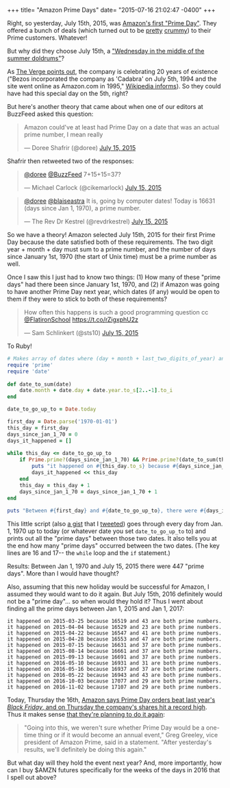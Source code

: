 +++
title= "Amazon Prime Days"
date= "2015-07-16 21:02:47 -0400"
+++

Right, so yesterday, July 15th, 2015, was [Amazon's first "Prime Day"](http://www.theverge.com/2015/7/15/8968881/amazon-prime-day-best-deals). They offered a bunch of deals (which turned out to be [pretty](http://money.cnn.com/2015/07/15/news/amazon-walmart-prime-day-customers/) [crummy](http://www.wired.com/2015/07/shoppers-frustrated-prime-day/)) to their Prime customers. Whatever! 

But why did they choose July 15th, a ["Wednesday in the middle of the summer doldrums"](http://www.cnet.com/news/amazon-takes-a-victory-lap-for-prime-day/)? 

As [The Verge points out](http://www.theverge.com/2015/7/15/8968881/amazon-prime-day-best-deals), the company is celebrating 20 years of existence ("Bezos incorporated the company as 'Cadabra' on July 5th, 1994 and the site went online as Amazon.com in 1995," [Wikipedia informs](https://en.wikipedia.org/wiki/Amazon.com#History)). So they could have had this special day on the 5th, right? 

But here's another theory that came about when one of our editors at BuzzFeed asked this question: 

<!-- more -->

<blockquote class="twitter-tweet" lang="en"><p lang="en" dir="ltr">Amazon could&#39;ve at least had Prime Day on a date that was an actual prime number, I mean really</p>&mdash; Doree Shafrir (@doree) <a href="https://twitter.com/doree/status/621332582903361536">July 15, 2015</a></blockquote>
<script async src="//platform.twitter.com/widgets.js" charset="utf-8"></script>

Shafrir then retweeted two of the responses:

<blockquote class="twitter-tweet" lang="en"><p lang="und" dir="ltr"><a href="https://twitter.com/doree">@doree</a> <a href="https://twitter.com/BuzzFeed">@BuzzFeed</a> 7+15+15=37?</p>&mdash; Michael Carlock (@cikemarlock) <a href="https://twitter.com/cikemarlock/status/621335213961027584">July 15, 2015</a></blockquote>
<script async src="//platform.twitter.com/widgets.js" charset="utf-8"></script>

<blockquote class="twitter-tweet" lang="en"><p lang="en" dir="ltr"><a href="https://twitter.com/doree">@doree</a> <a href="https://twitter.com/blaiseastra">@blaiseastra</a> It is, going by computer dates! Today is 16631 (days since Jan 1, 1970), a prime number.</p>&mdash; The Rev Dr Kestrel (@revdrkestrel) <a href="https://twitter.com/revdrkestrel/status/621336885684760576">July 15, 2015</a></blockquote>
<script async src="//platform.twitter.com/widgets.js" charset="utf-8"></script>

So we have a theory! Amazon selected July 15th, 2015 for their first Prime Day because the date satisfied both of these requirements. The two digit year + month + day must sum to a prime number, and the number of days since January 1st, 1970 (the start of Unix time) must be a prime number as well. 

Once I saw this I just had to know two things: (1) How many of these "prime days" had there been since January 1st, 1970, and (2) if Amazon was going to have another Prime Day next year, which dates (if any) would be open to them if they were to stick to both of these requirements? 

<blockquote class="twitter-tweet" lang="en"><p lang="en" dir="ltr">How often this happens is such a good programming question cc <a href="https://twitter.com/FlatironSchool">@FlatironSchool</a> <a href="https://t.co/rZigxphU2z">https://t.co/rZigxphU2z</a></p>&mdash; Sam Schlinkert (@sts10) <a href="https://twitter.com/sts10/status/621341756404178944">July 15, 2015</a></blockquote>
<script async src="//platform.twitter.com/widgets.js" charset="utf-8"></script>

To Ruby! 

```ruby
# Makes array of dates where (day + month + last_two_digits_of_year) and number of days since Jan 1, 1970 have both been prime since Jan 1, 1970
require 'prime'
require 'date'
 
def date_to_sum(date)
    date.month + date.day + date.year.to_s[2..-1].to_i
end

date_to_go_up_to = Date.today

first_day = Date.parse('1970-01-01')
this_day = first_day
days_since_jan_1_70 = 0
days_it_happened = []
 
while this_day <= date_to_go_up_to
    if Prime.prime?(days_since_jan_1_70) && Prime.prime?(date_to_sum(this_day))
        puts "it happened on #{this_day.to_s} because #{days_since_jan_1_70} and #{date_to_sum(this_day)} are both prime numbers."
        days_it_happened << this_day 
    end
    this_day = this_day + 1
    days_since_jan_1_70 = days_since_jan_1_70 + 1
end
 
puts "Between #{first_day} and #{date_to_go_up_to}, there were #{days_it_happened.size} 'prime days'."
```


This little script (also [a gist](https://gist.github.com/sts10/a44b0d57e9fdf2f5dca4) that I [tweeted](https://twitter.com/sts10/status/621352450252009472)) goes through every day from Jan. 1, 1970 up to today (or whatever date you set `date_to_go_up_to` to) and prints out all the "prime days" between those two dates. It also tells you at the end how many "prime days" occurred between the two dates. (The key lines are 16 and 17-- the `while` loop and the `if` statement.)

Results: Between Jan 1, 1970 and July 15, 2015 there were 447 "prime days". More than I would have thought? 

Also, assuming that this new holiday would be successful for Amazon, I assumed they would want to do it again. But July 15th, 2016 definitely would not be a "prime day"... so when would they hold it? Thus I went about finding all the prime days between Jan 1, 2015 and Jan 1, 2017:

```
it happened on 2015-03-25 because 16519 and 43 are both prime numbers.
it happened on 2015-04-04 because 16529 and 23 are both prime numbers.
it happened on 2015-04-22 because 16547 and 41 are both prime numbers.
it happened on 2015-04-28 because 16553 and 47 are both prime numbers.
it happened on 2015-07-15 because 16631 and 37 are both prime numbers.
it happened on 2015-08-14 because 16661 and 37 are both prime numbers.
it happened on 2015-09-13 because 16691 and 37 are both prime numbers.
it happened on 2016-05-10 because 16931 and 31 are both prime numbers.
it happened on 2016-05-16 because 16937 and 37 are both prime numbers.
it happened on 2016-05-22 because 16943 and 43 are both prime numbers.
it happened on 2016-10-03 because 17077 and 29 are both prime numbers.
it happened on 2016-11-02 because 17107 and 29 are both prime numbers.
```


Today, Thursday the 16th, [Amazon says Prime Day orders beat last year's _Black Friday_, and on Thursday the company's shares hit a record high](http://www.reuters.com/article/2015/07/16/us-amazon-com-primeday-idUSKCN0PQ29J20150716?feedType=RSS&feedName=technologyNews). Thus it makes sense [that they're planning to do it again](http://www.cnet.com/news/amazon-takes-a-victory-lap-for-prime-day/):

>"Going into this, we weren't sure whether Prime Day would be a one-time thing or if it would become an annual event," Greg Greeley, vice president of Amazon Prime, said in a statement. "After yesterday's results, we'll definitely be doing this again."

But what day will they hold the event next year? And, more importantly, how can I buy $AMZN futures specifically for the weeks of the days in 2016 that I spell out above?
